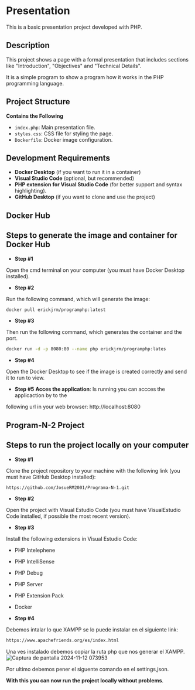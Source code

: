 # Presentation
This is a basic presentation project developed with PHP.

## Description
This project shows a page with a formal presentation that includes sections like "Introduction", "Objectives" and "Technical Details".

It is a simple program to show a program how it works in the PHP programming language.

## Project Structure
**Contains the Following**
- `index.php`: Main presentation file.
- `styles.css`: CSS file for styling the page.
- `Dockerfile`: Docker image configuration.

## Development Requirements
- **Docker Desktop** (if you want to run it in a container)
- **Visual Studio Code** (optional, but recommended)
- **PHP extension for Visual Studio Code** (for better support and syntax highlighting).
- **GitHub Desktop** (if you want to clone and use the project)

## Docker Hub
## Steps to generate the image and container for Docker Hub
- **Step #1**

Open the cmd terminal on your computer (you must have Docker Desktop installed).

- **Step #2**

Run the following command, which will generate the image:

```bash
docker pull erickjrm/programphp:latest
```

- **Step #3**

Then run the following command, which generates the container and the port.

```bash
docker run -d -p 8080:80 --name php erickjrm/programphp:lates
```

- **Step #4**

Open the Docker Desktop to see if the image is created correctly and send it to run to view.

- **Step #5**
**Acces the application**: Is running you can accces the applicaction by to the

following url in your web browser: http://localhost:8080

## Program-N-2 Project
## Steps to run the project locally on your computer
- **Step #1**

Clone the project repository to your machine with the following link (you must have GitHub Desktop installed):

```bash
https://github.com/JosueRM2001/Programa-N-1.git
```

- **Step #2**

Open the project with Visual Estudio Code (you must have VisualEstudio Code installed, if possible the most recent version).

- **Step #3**

Install the following extensions in Visual Estudio Code:

- PHP Intelephene
- PHP IntelliSense
- PHP Debug
- PHP Server
- PHP Extension Pack
- Docker
  
- **Step #4**

Debemos intalar lo que XAMPP se lo puede instalar en el siguiente link:

```bash
https://www.apachefriends.org/es/index.html
```

Una ves instalado debemos copiar la ruta php que nos generar el XAMPP.
![Captura de pantalla 2024-11-12 073953](https://github.com/user-attachments/assets/fc3aa017-8708-4634-8777-ab618698e88b)

Por ultimo debemos pener el siguente comando en el settings,json.


**With this you can now run the project locally without problems**.
    

